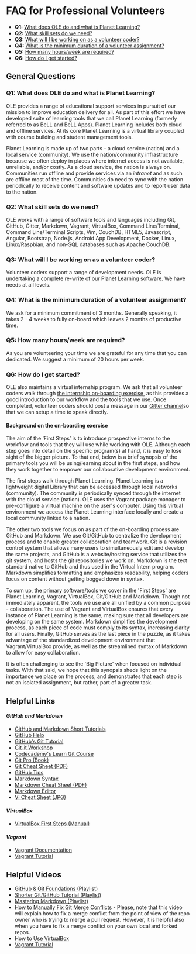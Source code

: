 # FAQ for Professional Volunteers

- **Q1:** [What does OLE do and what is Planet Learning?](#Q1:_What_does_OLE_do_and_what_is_Planet_Learning?)
- **Q2:** [What skill sets do we need?](#Q2:_What_skill_sets_do_we_need?)
- **Q3:** [What will I be working on as a volunteer coder?](#Q3:_What_will_I_be_working_on_as_a_volunteer_coder?)
- **Q4:** [What is the minimum duration of a volunteer assignment?](#Q4:_What_is_the_minimum_duration_of_a_volunteer_assignment?)
- **Q5:** [How many hours/week are required?](#Q5:_How_many_hours/week_are_required?)
- **Q6:** [How do I get started?](#Q6:_How_do_I_get_started?)

## General Questions

### Q1: What does OLE do and what is Planet Learning?

OLE provides a range of educational support services in pursuit of our mission to improve education delivery for all. As part of this effort we have developed suite of learning tools that we call Planet Learning (formerly referred to as BeLL and BeLL Apps). Planet Learning includes both cloud and offline services. At its core Planet Learning is a virtual library coupled with course building and student management tools. 

Planet Learning is made up of two parts - a cloud service (nation) and a local service (community). We use the nation/community infrastructure because we often deploy in places where internet access is not available, unreliable, and/or costly. As a cloud service, the nation is always on. Communities run offline and provide services via an *intranet* and as such are offline most of the time. Communities do need to sync with the nation periodically to receive content and software updates and to report user data to the nation. 

### Q2: What skill sets do we need?

OLE works with a range of software tools and languages including Git, GitHub, Gitter, Markdown, Vagrant, VirtualBox, Command Line/Terminal, Command Line/Terminal Scripts, Vim, CouchDB, HTML5, Javascript, Angular, Bootstrap, Node.js, Android App Development, Docker, Linux, Linux/Raspbian, and non-SQL databases such as Apache CouchDB.

### Q3: What will I be working on as a volunteer coder?

Volunteer coders support a range of development needs. OLE is undertaking a complete re-write of our Planet Learning software. We have needs at all levels. 

### Q4: What is the minimum duration of a volunteer assignment?

We ask for a minimum commitment of 3 months. Generally speaking, it takes 2 - 4 weeks to fully on-board which leaves 2 months of productive time. 

### Q5: How many hours/week are required?

As you are volunteering your time we are grateful for any time that you can dedicated. We suggest a minimum of 20 hours per week.

### Q6: How do I get started?

OLE also maintains a virtual internship program. We ask that all volunteer coders walk through [the internship on-boarding exercise](firststeps.md), as this provides a good introduction to our workflow and the tools that we use. Once completed, volunteer coders should post a message in our [Gitter channel](http://gitter.im/open-learning-exchange/chat)so that we can setup a time to speak directly. 

#### Background on the on-boarding exercise

The aim of the ‘First Steps’ is to introduce prospective interns to the workflow and tools that they will use while working with OLE. Although each step goes into detail on the specific program(s) at hand, it is easy to lose sight of the bigger picture. To that end, below is a brief synopsis of the primary tools you will be using/learning about in the first steps, and how they work together to empower our collaborative development environment.

The first steps walk through Planet Learning. Planet Learning is a lightweight digital Library that can be accessed through local networks (community). The community is periodically synced through the internet with the cloud service (nation). OLE uses the Vagrant package manager to pre-configure a virtual machine on the user's computer. Using this virtual environment we access the Planet Learning interface locally and create a local community linked to a nation.

The other two tools we focus on as part of the on-boarding process are GitHub and Markdown. We use Git/GitHub to centralize the development process and to enable greater collaboration and teamwork. Git is a revision control system that allows many users to simultaneously edit and develop the same projects, and GitHub is a website/hosting service that utilizes the git system, and hosts the git repositories we work on. Markdown is the text standard native to GitHub and thus used in the Virtual Intern program. Markdown simplifies formatting and emphasizes readability, helping coders focus on content without getting bogged down in syntax.

To sum up, the primary software/tools we cover in the 'First Steps' are Planet Learning, Vagrant, VirtualBox, Git/GitHub and Markdown. Though not immediately apparent, the tools we use are all unified by a common purpose - collaboration. The use of Vagrant and VirtualBox ensures that every instance of Planet Learning is the same, making sure that all developers are developing on the same system. Markdown simplifies the development process, as each piece of code must comply to its syntax, increasing clarity for all users. Finally, GitHub serves as the last piece in the puzzle, as it takes advantage of the standardized development environment that Vagrant/VirtualBox provide, as well as the streamlined syntax of Markdown to allow for easy collaboration.

It is often challenging to see the 'Big Picture' when focused on individual tasks. With that said, we hope that this synopsis sheds light on the importance we place on the process, and demonstrates that each step is not an isolated assignment, but rather, part of a greater task.

## Helpful Links

#### *GitHub and Markdown*

- [GitHub and Markdown Short Tutorials](https://guides.github.com/)
- [GitHub Help](https://help.github.com/categories/search/)
- [GitHub's Git Tutorial](https://try.github.io/)
- [Git-it Workshop](http://jlord.us/git-it/)
- [Codecademy's Learn Git Course](https://www.codecademy.com/learn/learn-git)
- [Git Pro (Book)](https://git-scm.com/book/en/v2)
- [Git Cheat Sheet (PDF)](https://education.github.com/git-cheat-sheet-education.pdf)
- [GitHub Tips](https://github.com/git-tips/tips/blob/master/README.md)
- [Markdown Syntax](https://daringfireball.net/projects/markdown/syntax)
- [Markdown Cheat Sheet (PDF)](https://enterprise.github.com/downloads/en/markdown-cheatsheet.pdf)
- [Markdown Editor](https://jbt.github.io/markdown-editor/)
- [Vi Cheat Sheet (JPG)](https://www.shell-tips.com/sheets/vi_help_sheet.jpg)

#### *VirtualBox*

- [VirtualBox First Steps (Manual)](https://www.virtualbox.org/manual/ch01.html)

#### *Vagrant*

- [Vagrant Documentation](https://www.vagrantup.com/docs/getting-started/)
- [Vagrant Tutorial](https://scotch.io/tutorials/get-vagrant-up-and-running-in-no-time)

## Helpful Videos

- [GitHub & Git Foundations (Playlist)](https://www.youtube.com/watch?list=PLg7s6cbtAD15G8lNyoaYDuKZSKyJrgwB-&v=FyfwLX4HAxM)
- [Shorter Git/GitHub Tutorial (Playlist)](https://www.youtube.com/watch?v=vR-y_2zWrIE&list=PLWKjhJtqVAbkFiqHnNaxpOPhh9tSWMXIF)
- [Mastering Markdown (Playlist)](https://www.youtube.com/watch?v=Je5w18nn-e8&list=PLu8EoSxDXHP7v7K5nZSMo9XWidbJ_Bns3)
- [How to Manually Fix Git Merge Conflicts](https://www.youtube.com/watch?v=g8BRcB9NLp4) - Please, note that this video will explain how to fix a merge conflict from the point of view of the repo owner who is trying to merge a pull request. However, it is helpful also when you have to fix a merge conflict on your own local and forked repos.
- [How to Use VirtualBox](https://www.youtube.com/watch?v=Dbblu_HVROk)
- [Vagrant Tutorial](https://www.youtube.com/watch?v=PmOMc4zfCSw)
